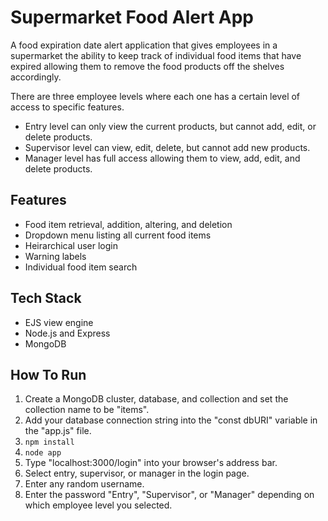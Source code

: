
# Supermarket Food Alert App
A food expiration date alert application that gives employees in a supermarket the ability to keep track of individual food items that have expired allowing them to remove the food products off the shelves accordingly.

There are three employee levels where each one has a certain level of access to specific features.

- Entry level can only view the current products, but cannot add, edit, or delete products.
- Supervisor level can view, edit, delete, but cannot add new products.
- Manager level has full access allowing them to view, add, edit, and delete products. 

## Features
- Food item retrieval, addition, altering, and deletion
- Dropdown menu listing all current food items
- Heirarchical user login
- Warning labels 
- Individual food item search

## Tech Stack
- EJS view engine
- Node.js and Express
- MongoDB

## How To Run
1. Create a MongoDB cluster, database, and collection and set the collection name to be "items".
2. Add your database connection string into the "const dbURI" variable in the "app.js" file. 
3. `npm install`  
4. `node app`   
5. Type "localhost:3000/login" into your browser's address bar.
6. Select entry, supervisor, or manager in the login page.
7. Enter any random username.
8. Enter the password "Entry", "Supervisor", or "Manager" depending on which employee level you selected.
